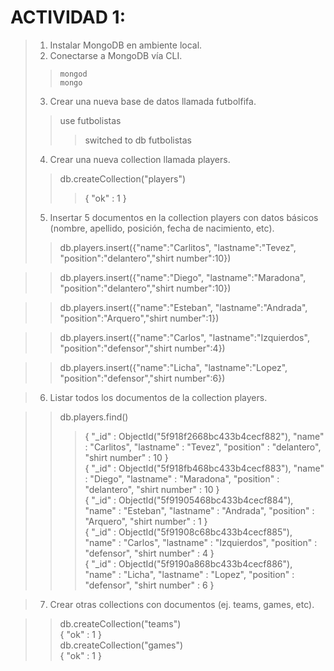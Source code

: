 # ACTIVIDAD 1: 
>1. Instalar MongoDB en ambiente local. 
>2.  Conectarse a MongoDB vía CLI.
  >>     mongod
  >>     mongo
>3.  Crear una nueva base de datos llamada futbolfifa.
  >>    use futbolistas
  >>>   switched to db futbolistas
>4.  Crear una nueva collection llamada players.
  >>    db.createCollection("players")
  >>>   { "ok" : 1 }
>5.  Insertar 5 documentos en la collection players con datos básicos (nombre, apellido, posición, fecha de nacimiento, etc).
  >>    db.players.insert({"name":"Carlitos", "lastname":"Tevez", "position":"delantero","shirt number":10})

  >>    db.players.insert({"name":"Diego", "lastname":"Maradona", "position":"delantero","shirt number":10})

  >>    db.players.insert({"name":"Esteban", "lastname":"Andrada", "position":"Arquero","shirt number":1})

  >>    db.players.insert({"name":"Carlos", "lastname":"Izquierdos", "position":"defensor","shirt number":4})

  >>    db.players.insert({"name":"Licha", "lastname":"Lopez", "position":"defensor","shirt number":6})

>6.  Listar todos los documentos de la collection players. 

  >> db.players.find()
  >>> { "_id" : ObjectId("5f918f2668bc433b4cecf882"), "name" : "Carlitos", "lastname" : "Tevez", "position" : "delantero", "shirt number" : 10 } </br>
{ "_id" : ObjectId("5f918fb468bc433b4cecf883"), "name" : "Diego", "lastname" : "Maradona", "position" : "delantero", "shirt number" : 10 } </br>
{ "_id" : ObjectId("5f91905468bc433b4cecf884"), "name" : "Esteban", "lastname" : "Andrada", "position" : "Arquero", "shirt number" : 1 } </br>
{ "_id" : ObjectId("5f91908c68bc433b4cecf885"), "name" : "Carlos", "lastname" : "Izquierdos", "position" : "defensor", "shirt number" : 4 } </br>
{ "_id" : ObjectId("5f9190a868bc433b4cecf886"), "name" : "Licha", "lastname" : "Lopez", "position" : "defensor", "shirt number" : 6 } </br>

>7.  Crear otras collections con documentos (ej. teams, games, etc). 

  >> db.createCollection("teams") </br>
      { "ok" : 1 } </br>
  >> db.createCollection("games") </br>
      { "ok" : 1 } </br>

